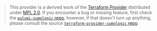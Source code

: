 > This provider is a derived work of the [Terraform Provider](https://github.com/SumoLogic/terraform-provider-sumologic)
> distributed under [MPL 2.0](https://www.mozilla.org/en-US/MPL/2.0/). If you encounter a bug or missing feature,
> first check the [`pulumi-sumologic` repo](https://github.com/pulumi/pulumi-sumologic/issues); however, if that doesn't turn up anything,
> please consult the source [`terraform-provider-sumologic` repo](https://github.com/SumoLogic/terraform-provider-sumologic/issues).
